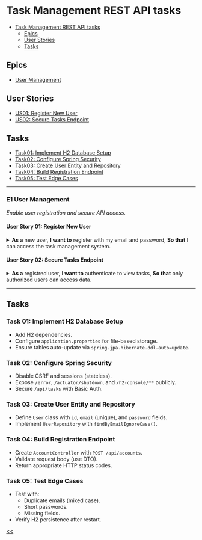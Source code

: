 # Task Management REST API tasks

- [Task Management REST API tasks](#task-management-rest-api-tasks)
  - [Epics](#epics)
  - [User Stories](#user-stories)
  - [Tasks](#tasks)

## Epics 
- [User Management](#e1-user-management)
<!-- 
- [Task Management](#e2-task-management)
-->

## User Stories
- [US01: Register New User](#user-story-01-register-new-user)
- [US02: Secure Tasks Endpoint](#user-story-02-secure-tasks-endpoint)
<!--
- [US03: Create a Task](#user-story-03-create-a-task)
-->

## Tasks
- [Task01: Implement H2 Database Setup](#task-01-implement-h2-database-setup)
- [Task02: Configure Spring Security](#task-02-configure-spring-security)
- [Task03: Create User Entity and Repository](#task-03-create-user-entity-and-repository)
- [Task04: Build Registration Endpoint](#task-04-build-registration-endpoint)
- [Task05: Test Edge Cases](#task-05-test-edge-cases)
<!--
- [Task00: ](#task-00-)
-->

---

### E1 User Management
_Enable user registration and secure API access._

#### User Story 01: Register New User
<details>

<summary>
<strong>As a</strong> new user,
<strong>I want to</strong> register with my email and password,
<strong>So that</strong> I can access the task management system.
</summary>

**Acceptance Criteria**:
- POST `/api/accounts` accepts JSON:
```json
{ "email": "user@example.com", "password": "validPass123" }
```
- Returns `200 0K` on success.
- Validates:
  - `400` if email/password is empty, invalid, or password < 6 chars.
  - `409` if email exists (case-insensitive check).
- Stores user in H2 database (persistent).

**Technical Notes**:
- User `@Email` validation for email format.
- Password stored encoded (e.g., BCrypt).
</details>

#### User Story 02: Secure Tasks Endpoint
<details>

<summary>
<strong>As a</strong> registred user,
<strong>I want to</strong> authenticate to view tasks,
<strong>So that</strong> only authorized users can access data.
</summary>

**Acceptance Criteria**:
- GET `/api/tasks` requires Basic Auth
- Returns `200 OK` for valid credentials.
- Returns `401 UNAUTHORIZED` for invalid/missing credentials.

**Technical Notes**:
- Configure Spring Security to permit `/api/accounts` (public) but secure `/api/tasks`.
</details>

---
<!--
### E2 Task Management
_Enable users to create, list, and filter tasks._

#### User Story 03: Create a Task
<details>

<summary>
<strong>As a</strong> registered user,
<strong>I want to</strong> create tasks with a title and description,
<strong>So that</strong> I can track my work.
</summary>

**Acceptance Criteria**:

- POST `/api/tasks` accepts JSON:
```json
{ "title": "Task 1", "description": "Do something" }
```
- Returns `200 OK` with task details (including auto-generated `id` and `status=CREATED`).
- Validates:
  - `400` if title/description is blank.
  - `401` if unauthenticated.
- Saves task to H2 with author = authenticated user’s email (lowercase).

**Technical Notes**:
- Use @NotBlank for validation.
- Map author to User entity (JPA @ManyToOne).
</details>

---
-->

## Tasks
### Task 01: Implement H2 Database Setup
- Add H2 dependencies.
- Configure `application.properties` for file-based storage.
- Ensure tables auto-update via `spring.jpa.hibernate.ddl-auto=update`.

### Task 02: Configure Spring Security
- Disable CSRF and sessions (stateless).
- Expose `/error`, `/actuator/shutdown`, and `/h2-console/**` publicly.
- Secure `/api/tasks` with Basic Auth.

### Task 03: Create User Entity and Repository
- Define `User` class with `id`, `email` (unique), and `password` fields.
- Implement `UserRepository` with `findByEmailIgnoreCase()`.

### Task 04: Build Registration Endpoint
- Create `AccountController` with `POST /api/accounts`.
- Validate request body (use DTO).
- Return appropriate HTTP status codes.

### Task 05: Test Edge Cases
- Test with:
  - Duplicate emails (mixed case).
  - Short passwords.
  - Missing fields.
- Verify H2 persistence after restart.

[<<](./README.md)
<!--
:%s/\(Sample \(Input\|Output\) \d:\)\n\(.*\)/```\r\r**\1**\r```\3/gc
<details>
<summary></summary>

## 
### description

### solution

</details>
-->

